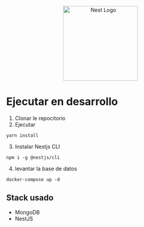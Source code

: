 <p align="center">
  <a href="http://nestjs.com/" target="blank"><img src="https://nestjs.com/img/logo-small.svg" width="200" alt="Nest Logo" /></a>
</p>

# Ejecutar en desarrollo

1. Clonar le repocitorio
2. Ejecutar

```
yarn install
```
3. Instalar Nestjs CLI
```
npm i -g @nestjs/cli
```
4. levantar la base de datos 
```
docker-compose up -d
```

## Stack usado
* MongoDB
* NestJS

